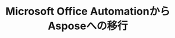 ---
title: Microsoft Office AutomationからAsposeへの移行
type: docs
weight: 310
url: /ja/java/migration-from-microsoft-office-automation-to-aspose/
---